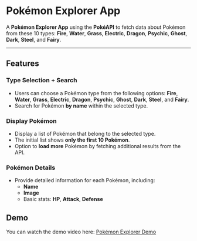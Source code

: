 # Pokémon Explorer App

A **Pokémon Explorer App** using the **PokéAPI** to fetch data about Pokémon from these 10 types: **Fire**, **Water**, **Grass**, **Electric**, **Dragon**, **Psychic**, **Ghost**, **Dark**, **Steel**, and **Fairy**.

---

## Features

### **Type Selection + Search**
- Users can choose a Pokémon type from the following options: **Fire**, **Water**, **Grass**, **Electric**, **Dragon**, **Psychic**, **Ghost**, **Dark**, **Steel**, and **Fairy**.
- Search for Pokémon **by name** within the selected type.

### **Display Pokémon**
- Display a list of Pokémon that belong to the selected type.
- The initial list shows **only the first 10 Pokémon**.
- Option to **load more** Pokémon by fetching additional results from the API.

### **Pokémon Details**
- Provide detailed information for each Pokémon, including:
  - **Name**
  - **Image**
  - Basic stats: **HP**, **Attack**, **Defense**

## Demo

You can watch the demo video here: [Pokémon Explorer Demo](https://www.youtube.com/watch?v=QVs_pjjs5jY)
